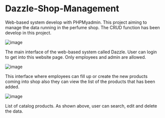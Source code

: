 # Dazzle-Shop-Management

Web-based system develop with PHPMyadmin. This project aiming to manage the data running in the perfume shop. The CRUD function has been develop in this project.

![image](https://user-images.githubusercontent.com/81791570/118404479-a7712000-b6a5-11eb-9e57-c0d0bd9a752f.png)

The main interface of the web-based system called Dazzle. User can login to get into this website page. Only employees and admin are allowed.

![image](https://user-images.githubusercontent.com/81791570/118404581-12225b80-b6a6-11eb-9ea8-241c7acfacf5.png)

This interface where employees can fill up or create the new products coming into shop also they can view the list of the products that has been added. 

![image](https://user-images.githubusercontent.com/81791570/118404629-4269fa00-b6a6-11eb-8fb2-d1e7f240340a.png)

List of catalog products. As shown above, user can search, edit and delete the data. 
